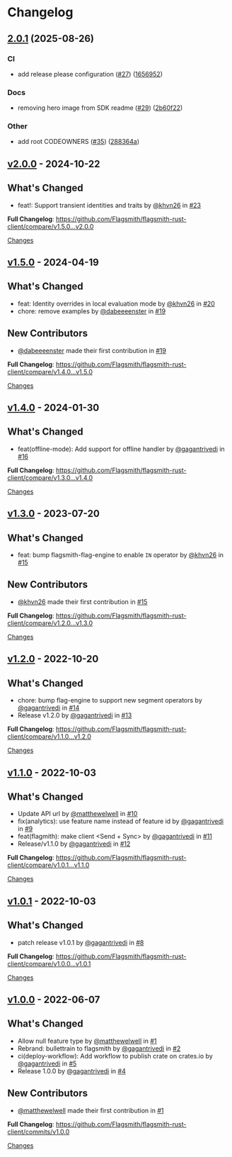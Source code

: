 # Changelog

## [2.0.1](https://github.com/Flagsmith/flagsmith-rust-client/compare/v2.0.0...v2.0.1) (2025-08-26)


### CI

* add release please configuration ([#27](https://github.com/Flagsmith/flagsmith-rust-client/issues/27)) ([1656952](https://github.com/Flagsmith/flagsmith-rust-client/commit/16569521e20bafdec1e9889da1f57c3fd5d78687))


### Docs

* removing hero image from SDK readme ([#29](https://github.com/Flagsmith/flagsmith-rust-client/issues/29)) ([2b60f22](https://github.com/Flagsmith/flagsmith-rust-client/commit/2b60f22ce1b61262de4b17c7e6e253d7d317fe77))


### Other

* add root CODEOWNERS ([#35](https://github.com/Flagsmith/flagsmith-rust-client/issues/35)) ([288364a](https://github.com/Flagsmith/flagsmith-rust-client/commit/288364a294538630f81c560cc8a6b9bdb01521ab))

<a id="v2.0.0"></a>
## [v2.0.0](https://github.com/Flagsmith/flagsmith-rust-client/releases/tag/v2.0.0) - 2024-10-22

## What's Changed
* feat!: Support transient identities and traits by [@khvn26](https://github.com/khvn26) in [#23](https://github.com/Flagsmith/flagsmith-rust-client/pull/23)

**Full Changelog**: https://github.com/Flagsmith/flagsmith-rust-client/compare/v1.5.0...v2.0.0

[Changes][v2.0.0]


<a id="v1.5.0"></a>
## [v1.5.0](https://github.com/Flagsmith/flagsmith-rust-client/releases/tag/v1.5.0) - 2024-04-19

## What's Changed
* feat: Identity overrides in local evaluation mode by [@khvn26](https://github.com/khvn26) in [#20](https://github.com/Flagsmith/flagsmith-rust-client/pull/20)
* chore: remove examples by [@dabeeeenster](https://github.com/dabeeeenster) in [#19](https://github.com/Flagsmith/flagsmith-rust-client/pull/19)

## New Contributors
* [@dabeeeenster](https://github.com/dabeeeenster) made their first contribution in [#19](https://github.com/Flagsmith/flagsmith-rust-client/pull/19)

**Full Changelog**: https://github.com/Flagsmith/flagsmith-rust-client/compare/v1.4.0...v1.5.0

[Changes][v1.5.0]


<a id="v1.4.0"></a>
## [v1.4.0](https://github.com/Flagsmith/flagsmith-rust-client/releases/tag/v1.4.0) - 2024-01-30

## What's Changed
* feat(offline-mode): Add support for offline handler by [@gagantrivedi](https://github.com/gagantrivedi) in [#16](https://github.com/Flagsmith/flagsmith-rust-client/pull/16)


**Full Changelog**: https://github.com/Flagsmith/flagsmith-rust-client/compare/v1.3.0...v1.4.0

[Changes][v1.4.0]


<a id="v1.3.0"></a>
## [v1.3.0](https://github.com/Flagsmith/flagsmith-rust-client/releases/tag/v1.3.0) - 2023-07-20

## What's Changed
* feat: bump flagsmith-flag-engine to enable `IN` operator by [@khvn26](https://github.com/khvn26) in [#15](https://github.com/Flagsmith/flagsmith-rust-client/pull/15)

## New Contributors
* [@khvn26](https://github.com/khvn26) made their first contribution in [#15](https://github.com/Flagsmith/flagsmith-rust-client/pull/15)

**Full Changelog**: https://github.com/Flagsmith/flagsmith-rust-client/compare/v1.2.0...v1.3.0

[Changes][v1.3.0]


<a id="v1.2.0"></a>
## [v1.2.0](https://github.com/Flagsmith/flagsmith-rust-client/releases/tag/v1.2.0) - 2022-10-20

## What's Changed
* chore: bump flag-engine to support new segment operators by [@gagantrivedi](https://github.com/gagantrivedi) in [#14](https://github.com/Flagsmith/flagsmith-rust-client/pull/14)
* Release v1.2.0 by [@gagantrivedi](https://github.com/gagantrivedi) in [#13](https://github.com/Flagsmith/flagsmith-rust-client/pull/13)


**Full Changelog**: https://github.com/Flagsmith/flagsmith-rust-client/compare/v1.1.0...v1.2.0

[Changes][v1.2.0]


<a id="v1.1.0"></a>
## [v1.1.0](https://github.com/Flagsmith/flagsmith-rust-client/releases/tag/v1.1.0) - 2022-10-03

## What's Changed
* Update API url by [@matthewelwell](https://github.com/matthewelwell) in [#10](https://github.com/Flagsmith/flagsmith-rust-client/pull/10)
* fix(analytics): use feature name instead of feature id by [@gagantrivedi](https://github.com/gagantrivedi) in [#9](https://github.com/Flagsmith/flagsmith-rust-client/pull/9)
* feat(flagmith): make client <Send + Sync> by [@gagantrivedi](https://github.com/gagantrivedi) in [#11](https://github.com/Flagsmith/flagsmith-rust-client/pull/11)
* Release/v1.1.0 by [@gagantrivedi](https://github.com/gagantrivedi) in [#12](https://github.com/Flagsmith/flagsmith-rust-client/pull/12)


**Full Changelog**: https://github.com/Flagsmith/flagsmith-rust-client/compare/v1.0.1...v1.1.0

[Changes][v1.1.0]


<a id="v1.0.1"></a>
## [v1.0.1](https://github.com/Flagsmith/flagsmith-rust-client/releases/tag/v1.0.1) - 2022-10-03

## What's Changed
* patch release v1.0.1 by [@gagantrivedi](https://github.com/gagantrivedi) in [#8](https://github.com/Flagsmith/flagsmith-rust-client/pull/8)


**Full Changelog**: https://github.com/Flagsmith/flagsmith-rust-client/compare/v1.0.0...v1.0.1

[Changes][v1.0.1]


<a id="v1.0.0"></a>
## [v1.0.0](https://github.com/Flagsmith/flagsmith-rust-client/releases/tag/v1.0.0) - 2022-06-07

## What's Changed
* Allow null feature type by [@matthewelwell](https://github.com/matthewelwell) in [#1](https://github.com/Flagsmith/flagsmith-rust-client/pull/1)
* Rebrand: bullettrain to flagsmith by [@gagantrivedi](https://github.com/gagantrivedi) in [#2](https://github.com/Flagsmith/flagsmith-rust-client/pull/2)
* ci(deploy-workflow): Add workflow to publish crate on crates.io by [@gagantrivedi](https://github.com/gagantrivedi) in [#5](https://github.com/Flagsmith/flagsmith-rust-client/pull/5)
* Release 1.0.0 by [@gagantrivedi](https://github.com/gagantrivedi) in [#4](https://github.com/Flagsmith/flagsmith-rust-client/pull/4)

## New Contributors
* [@matthewelwell](https://github.com/matthewelwell) made their first contribution in [#1](https://github.com/Flagsmith/flagsmith-rust-client/pull/1)

**Full Changelog**: https://github.com/Flagsmith/flagsmith-rust-client/commits/v1.0.0

[Changes][v1.0.0]


[v2.0.0]: https://github.com/Flagsmith/flagsmith-rust-client/compare/v1.5.0...v2.0.0
[v1.5.0]: https://github.com/Flagsmith/flagsmith-rust-client/compare/v1.4.0...v1.5.0
[v1.4.0]: https://github.com/Flagsmith/flagsmith-rust-client/compare/v1.3.0...v1.4.0
[v1.3.0]: https://github.com/Flagsmith/flagsmith-rust-client/compare/v1.2.0...v1.3.0
[v1.2.0]: https://github.com/Flagsmith/flagsmith-rust-client/compare/v1.1.0...v1.2.0
[v1.1.0]: https://github.com/Flagsmith/flagsmith-rust-client/compare/v1.0.1...v1.1.0
[v1.0.1]: https://github.com/Flagsmith/flagsmith-rust-client/compare/v1.0.0...v1.0.1
[v1.0.0]: https://github.com/Flagsmith/flagsmith-rust-client/tree/v1.0.0

<!-- Generated by https://github.com/rhysd/changelog-from-release v3.9.0 -->
